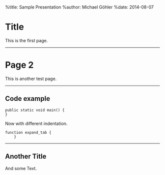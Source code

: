 %title: Sample Presentation
%author: Michael Göhler
%date: 2014-08-07

Title
=====

This is the first page.

--------------------------------------------------------------------------------

# Page 2

This is another test page.

* * *

## Code example

	public static void main() {
    }

Now with different indentation.

	function expand_tab {
        }

***

Another Title
-------------

And some Text.

